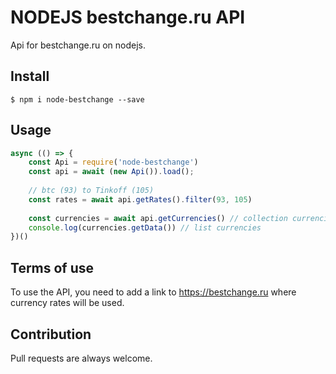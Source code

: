 # NODEJS bestchange.ru API

Api for bestchange.ru on nodejs.

## Install

```
$ npm i node-bestchange --save
```


## Usage

```js
async (() => {
    const Api = require('node-bestchange')
    const api = await (new Api()).load();
    
    // btc (93) to Tinkoff (105)
    const rates = await api.getRates().filter(93, 105)
    
    const currencies = await api.getCurrencies() // collection currencies
    console.log(currencies.getData()) // list currencies
})()

```

## Terms of use

To use the API, you need to add a link to https://bestchange.ru where currency rates will be used.


## Contribution

Pull requests are always welcome.
